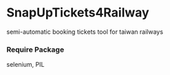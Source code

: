 # SnapUpTickets4Railway
semi-automatic booking tickets tool for taiwan railways
### Require Package
selenium, PIL
